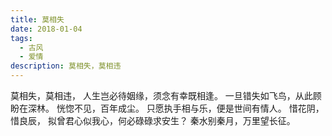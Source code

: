 ```yaml
---
title: 莫相失
date: 2018-01-04
tags:
  - 古风
  - 爱情
description: 莫相失，莫相违
---
```


莫相失，莫相违，
人生岂必待姻缘，须念有幸既相逢。
一旦错失如飞鸟，从此顾盼在深林。
恍惚不见，百年成尘。
只愿执手相与乐，便是世间有情人。
惜花阴，惜良辰，
拟曾君心似我心，何必碌碌求安生？
秦水别秦月，万里望长征。